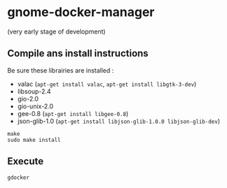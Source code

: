 # gnome-docker-manager

(very early stage of development)

## Compile ans install instructions

Be sure these librairies are installed :

* valac (`apt-get install valac`, `apt-get install libgtk-3-dev`)
* libsoup-2.4
* gio-2.0
* gio-unix-2.0
* gee-0.8 (`apt-get install libgee-0.8`)
* json-glib-1.0 (`apt-get install libjson-glib-1.0.0 libjson-glib-dev`)

```
make
sudo make install
```

## Execute
```
gdocker
```

